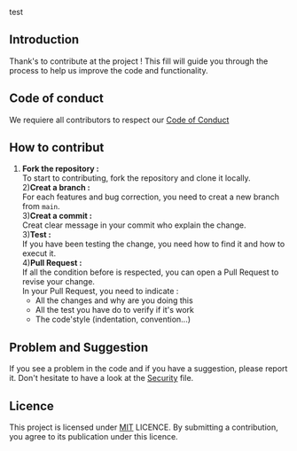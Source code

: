 test
## Introduction

Thank's to contribute at the project ! This fill will guide you through the process to help us improve the code and functionality.

## Code of conduct

We requiere all contributors to respect our [Code of Conduct](CODE_OF_CONDUCT.md)

## How to contribut

1) __Fork the repository :__\
   To start to contributing, fork the repository and clone it locally.\
2)__Creat a branch :__\
  For each features and bug correction, you need to creat a new branch from `main`.\
3)__Creat a commit :__\
  Creat clear message in your commit who explain the change.\
3)__Test :__\
  If you have been testing the change, you need how to find it and how to execut it.\
4)__Pull Request :__\
  If all the condition before is respected, you can open a Pull Request to revise your change.\
  In your Pull Request, you need to indicate :
    - All the changes and why are you doing this
    - All the test you have do to verify if it's work
    - The code'style (indentation, convention...)

## Problem and Suggestion

If you see a problem in the code and if you have a suggestion, please report it. Don't hesitate to have a look at the [Security](SECURITY.md) file.

## Licence

This project is licensed under [MIT](LICENSE) LICENCE. By submitting a contribution, you agree to its publication under this licence.
